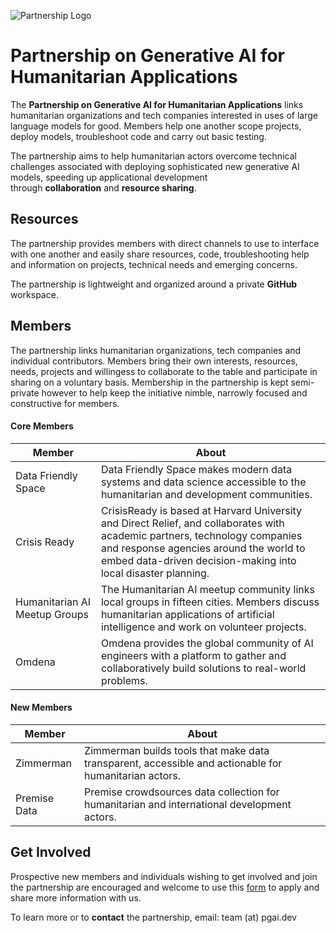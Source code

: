 ![Partnership Logo](https://github.com/Partnership-on-Generative-AI/Workspace/blob/main/media/PSHeader.png)

# Partnership on Generative AI for Humanitarian Applications

The **Partnership on Generative AI for Humanitarian Applications** links humanitarian organizations and tech companies interested in uses of large language models for good. Members help one another scope projects, deploy models, troubleshoot code and carry out basic testing.

The partnership aims to help humanitarian actors overcome technical challenges associated with deploying sophisticated new generative AI models, speeding up applicational development through **collaboration** and **resource sharing**.

## Resources

The partnership provides members with direct channels to use to interface with one another and easily share resources, code, troubleshooting help and information on projects, technical needs and emerging concerns. 

The partnership is lightweight and organized around a private **GitHub** workspace.

## Members

The partnership links humanitarian organizations, tech companies and individual contributors. Members bring their own interests, resources, needs, projects and willingess to collaborate to the table and participate in sharing on a voluntary basis. Membership in the partnership is kept semi-private however to help keep the initiative nimble, narrowly focused and constructive for members.

#### Core Members

Member | About
--- | ---
Data Friendly Space | Data Friendly Space makes modern data systems and data science accessible to the humanitarian and development communities.
Crisis Ready | CrisisReady is based at Harvard University and Direct Relief, and collaborates with academic partners, technology companies and response agencies around the world to embed data-driven decision-making into local disaster planning.
Humanitarian AI Meetup Groups | The Humanitarian AI meetup community links local groups in fifteen cities. Members discuss humanitarian applications of artificial intelligence and work on volunteer projects.
Omdena | Omdena provides the global community of AI engineers with a platform to gather and collaboratively build solutions to real-world problems.

#### New Members

Member | About
--- | ---
Zimmerman | Zimmerman builds tools that make data transparent, accessible and actionable for humanitarian actors.
Premise Data | Premise crowdsources data collection for humanitarian and international development actors.


## Get Involved

Prospective new members and individuals wishing to get involved and join the partnership are encouraged and welcome to use this [form](https://docs.google.com/forms/d/e/1FAIpQLSeSflcvaFvlMQhp97-PNU4bBmYUEoMNWslHffnROEm6VVa0rw/viewform?usp=sf_link) to apply and share more information with us.

To learn more or to **contact** the partnership, email: team (at) pgai.dev 
